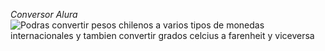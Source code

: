 <em> Conversor Alura </em>
![Podras convertir pesos chilenos a varios tipos de monedas internacionales y tambien convertir grados celcius a farenheit y viceversa](https://user-images.githubusercontent.com/110151585/230212278-c54fabb6-223c-40c6-9f3c-b1e798c588cb.png)


